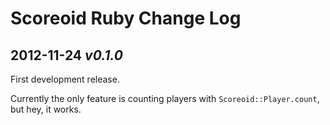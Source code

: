 Scoreoid Ruby Change Log
========================

2012-11-24 *v0.1.0*
-------------------

First development release.

Currently the only feature is counting players with `Scoreoid::Player.count`, but hey, it works.
